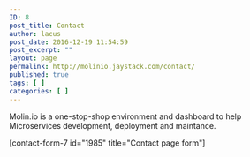 ```yaml
---
ID: 8
post_title: Contact
author: lacus
post_date: 2016-12-19 11:54:59
post_excerpt: ""
layout: page
permalink: http://molinio.jaystack.com/contact/
published: true
tags: [ ]
categories: [ ]
---
```

Molin.io is a one-stop-shop environment and dashboard to help Microservices development, deployment and maintance.

[contact-form-7 id="1985" title="Contact page form"]